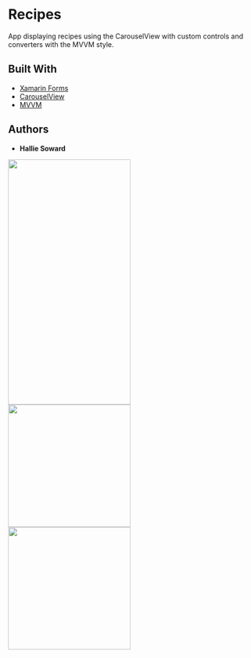 # Recipes

App displaying recipes using the CarouselView with custom controls and converters with the MVVM style.

## Built With

* [Xamarin Forms](https://www.nuget.org/packages/Xamarin.Forms)
* [CarouselView](https://docs.microsoft.com/en-us/xamarin/xamarin-forms/user-interface/carouselview/)
* [MVVM](https://docs.microsoft.com/en-us/xamarin/xamarin-forms/enterprise-application-patterns/mvvm)

## Authors

* **Hallie Soward**

<img src="https://user-images.githubusercontent.com/54910065/77369063-aa83b100-6d2b-11ea-8beb-adeebe8009e2.gif" align=left padding=0,0,10,10 height=500 width=250>
<img src="https://user-images.githubusercontent.com/54910065/77368285-e289f480-6d29-11ea-8aca-3127e0c2ff57.png" width=250 align=left padding=0,0,10,10>
<img src="https://user-images.githubusercontent.com/54910065/77368287-e4ec4e80-6d29-11ea-9b3b-e6557bd6d341.png" width=250 align=left padding=0,10,0,10>
